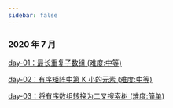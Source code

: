```yaml
---
sidebar: false
---
```


### 2020 年 7 月

[day-01：最长重复子数组 (难度:中等)](./20200701.md)

[day-02：有序矩阵中第 K 小的元素 (难度:中等)](./20200702.md)

[day-03：将有序数组转换为二叉搜索树 (难度:简单)](./20200703.md)
